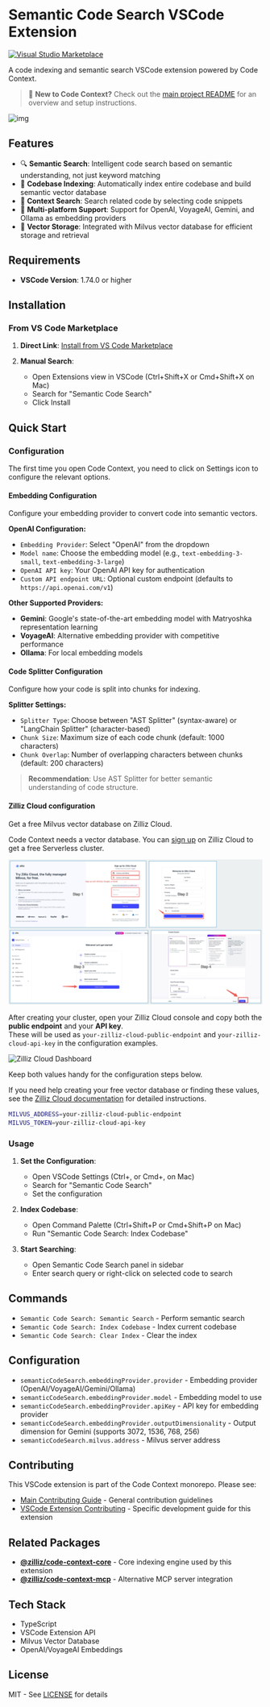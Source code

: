 # Semantic Code Search VSCode Extension

[![Visual Studio Marketplace](https://img.shields.io/visual-studio-marketplace/v/zilliz.semanticcodesearch?label=VS%20Code%20Marketplace&logo=visual-studio-code)](https://marketplace.visualstudio.com/items?itemName=zilliz.semanticcodesearch)

A code indexing and semantic search VSCode extension powered by Code Context.

> 📖 **New to Code Context?** Check out the [main project README](../../README.md) for an overview and setup instructions.


![img](https://lh7-rt.googleusercontent.com/docsz/AD_4nXddRXEWLX9uzbAZa9FgHo77leAgYneIclqWObTM9To_Deo4fBIOZFrsM8_IVjCnJQeuOO1FgtI_IFj9S8MWnUX3aej98QvhlGrCbGALQ-d2c0DgyJEj3-Nsg-ufX39-951DamHmkA?key=_L-CtW461S9w7NRqzdFOIg)

## Features

- 🔍 **Semantic Search**: Intelligent code search based on semantic understanding, not just keyword matching
- 📁 **Codebase Indexing**: Automatically index entire codebase and build semantic vector database
- 🎯 **Context Search**: Search related code by selecting code snippets
- 🔧 **Multi-platform Support**: Support for OpenAI, VoyageAI, Gemini, and Ollama as embedding providers
- 💾 **Vector Storage**: Integrated with Milvus vector database for efficient storage and retrieval

## Requirements

- **VSCode Version**: 1.74.0 or higher

## Installation

### From VS Code Marketplace

1. **Direct Link**: [Install from VS Code Marketplace](https://marketplace.visualstudio.com/items?itemName=zilliz.semanticcodesearch)

2. **Manual Search**:
   - Open Extensions view in VSCode (Ctrl+Shift+X or Cmd+Shift+X on Mac)
   - Search for "Semantic Code Search"
   - Click Install

## Quick Start

### Configuration
The first time you open Code Context, you need to click on Settings icon to configure the relevant options.

#### Embedding Configuration
Configure your embedding provider to convert code into semantic vectors.

**OpenAI Configuration:**
- `Embedding Provider`: Select "OpenAI" from the dropdown
- `Model name`: Choose the embedding model (e.g., `text-embedding-3-small`, `text-embedding-3-large`)
- `OpenAI API key`: Your OpenAI API key for authentication
- `Custom API endpoint URL`: Optional custom endpoint (defaults to `https://api.openai.com/v1`)

**Other Supported Providers:**
- **Gemini**: Google's state-of-the-art embedding model with Matryoshka representation learning
- **VoyageAI**: Alternative embedding provider with competitive performance  
- **Ollama**: For local embedding models

#### Code Splitter Configuration
Configure how your code is split into chunks for indexing.

**Splitter Settings:**
- `Splitter Type`: Choose between "AST Splitter" (syntax-aware) or "LangChain Splitter" (character-based)
- `Chunk Size`: Maximum size of each code chunk (default: 1000 characters)
- `Chunk Overlap`: Number of overlapping characters between chunks (default: 200 characters)

> **Recommendation**: Use AST Splitter for better semantic understanding of code structure.


#### Zilliz Cloud configuration
Get a free Milvus vector database on Zilliz Cloud. 

Code Context needs a vector database. You can [sign up](https://cloud.zilliz.com/signup) on Zilliz Cloud to get a free Serverless cluster.

![](../../assets/signup_and_create_cluster.jpeg)

After creating your cluster, open your Zilliz Cloud console and copy both the **public endpoint** and your **API key**.  
These will be used as `your-zilliz-cloud-public-endpoint` and `your-zilliz-cloud-api-key` in the configuration examples.

![Zilliz Cloud Dashboard](../../assets/zilliz_cloud_dashboard.jpeg)

Keep both values handy for the configuration steps below.

If you need help creating your free vector database or finding these values, see the [Zilliz Cloud documentation](https://docs.zilliz.com/docs/create-cluster) for detailed instructions.

```bash
MILVUS_ADDRESS=your-zilliz-cloud-public-endpoint
MILVUS_TOKEN=your-zilliz-cloud-api-key
``` 

### Usage

1. **Set the Configuration**:
   - Open VSCode Settings (Ctrl+, or Cmd+, on Mac)
   - Search for "Semantic Code Search"
   - Set the configuration

2. **Index Codebase**:
   - Open Command Palette (Ctrl+Shift+P or Cmd+Shift+P on Mac)
   - Run "Semantic Code Search: Index Codebase"

3. **Start Searching**:
   - Open Semantic Code Search panel in sidebar
   - Enter search query or right-click on selected code to search

## Commands

- `Semantic Code Search: Semantic Search` - Perform semantic search
- `Semantic Code Search: Index Codebase` - Index current codebase
- `Semantic Code Search: Clear Index` - Clear the index

## Configuration

- `semanticCodeSearch.embeddingProvider.provider` - Embedding provider (OpenAI/VoyageAI/Gemini/Ollama)
- `semanticCodeSearch.embeddingProvider.model` - Embedding model to use
- `semanticCodeSearch.embeddingProvider.apiKey` - API key for embedding provider
- `semanticCodeSearch.embeddingProvider.outputDimensionality` - Output dimension for Gemini (supports 3072, 1536, 768, 256)
- `semanticCodeSearch.milvus.address` - Milvus server address

## Contributing

This VSCode extension is part of the Code Context monorepo. Please see:
- [Main Contributing Guide](../../CONTRIBUTING.md) - General contribution guidelines
- [VSCode Extension Contributing](CONTRIBUTING.md) - Specific development guide for this extension

## Related Packages

- **[@zilliz/code-context-core](../core)** - Core indexing engine used by this extension
- **[@zilliz/code-context-mcp](../mcp)** - Alternative MCP server integration

## Tech Stack

- TypeScript
- VSCode Extension API  
- Milvus Vector Database
- OpenAI/VoyageAI Embeddings

## License

MIT - See [LICENSE](../../LICENSE) for details 